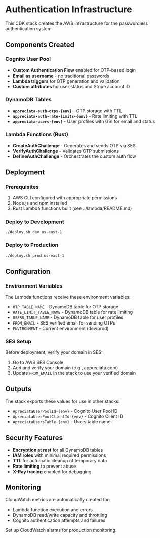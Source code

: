# Authentication Infrastructure

This CDK stack creates the AWS infrastructure for the passwordless authentication system.

## Components Created

### Cognito User Pool
- **Custom Authentication Flow** enabled for OTP-based login
- **Email as username** - no traditional passwords
- **Lambda triggers** for OTP generation and validation
- **Custom attributes** for user status and Stripe account ID

### DynamoDB Tables
- **`appreciata-auth-otps-{env}`** - OTP storage with TTL
- **`appreciata-auth-rate-limits-{env}`** - Rate limiting with TTL  
- **`appreciata-users-{env}`** - User profiles with GSI for email and status

### Lambda Functions (Rust)
- **CreateAuthChallenge** - Generates and sends OTP via SES
- **VerifyAuthChallenge** - Validates OTP submissions
- **DefineAuthChallenge** - Orchestrates the custom auth flow

## Deployment

### Prerequisites
1. AWS CLI configured with appropriate permissions
2. Node.js and npm installed
3. Rust Lambda functions built (see ../lambda/README.md)

### Deploy to Development
```bash
./deploy.sh dev us-east-1
```

### Deploy to Production
```bash
./deploy.sh prod us-east-1
```

## Configuration

### Environment Variables
The Lambda functions receive these environment variables:
- `OTP_TABLE_NAME` - DynamoDB table for OTP storage
- `RATE_LIMIT_TABLE_NAME` - DynamoDB table for rate limiting
- `USERS_TABLE_NAME` - DynamoDB table for user profiles
- `FROM_EMAIL` - SES verified email for sending OTPs
- `ENVIRONMENT` - Current environment (dev/prod)

### SES Setup
Before deployment, verify your domain in SES:
1. Go to AWS SES Console
2. Add and verify your domain (e.g., appreciata.com)
3. Update `FROM_EMAIL` in the stack to use your verified domain

## Outputs

The stack exports these values for use in other stacks:
- `ApreciataUserPoolId-{env}` - Cognito User Pool ID
- `ApreciataUserPoolClientId-{env}` - Cognito Client ID  
- `ApreciataUsersTable-{env}` - Users table name

## Security Features

- **Encryption at rest** for all DynamoDB tables
- **IAM roles** with minimal required permissions
- **TTL** for automatic cleanup of temporary data
- **Rate limiting** to prevent abuse
- **X-Ray tracing** enabled for debugging

## Monitoring

CloudWatch metrics are automatically created for:
- Lambda function execution and errors
- DynamoDB read/write capacity and throttling
- Cognito authentication attempts and failures

Set up CloudWatch alarms for production monitoring.